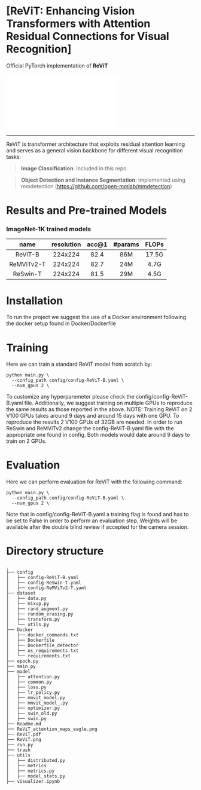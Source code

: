 # [ReViT: Enhancing Vision Transformers with Attention Residual Connections for Visual Recognition]

Official PyTorch implementation of **ReViT**

![Alt text](./ReViT.pdf)

---
ReViT is transformer architecture that exploits residual attention learning and serves as a general vision backbone for different visual recognition tasks:

> **Image Classification**: Included in this repo.

> **Object Detection and Instance Segmentation**: Implemented using mmdetection (https://github.com/open-mmlab/mmdetection)

# Results and Pre-trained Models
### ImageNet-1K trained models

| name | resolution |acc@1 | #params | FLOPs |
|:---:|:---:|:---:|:---:| :---:|
| ReViT-B | 224x224 | 82.4 | 86M | 17.5G |
| ReMViTv2-T | 224x224 | 82.7 | 24M | 4.7G | 
| ReSwin-T | 224x224 | 81.5 | 29M | 4.5G | 

# Installation

To run the project we suggest the use of a Docker environment following the docker setup found in Docker/Dockerfile

# Training

Here we can train a standard ReViT model from scratch by:
```
python main.py \
  --config_path config/config-ReViT-B.yaml \
  --num_gpus 2 \
```
To customize any hyperparemeter please check the config/config-ReViT-B.yaml file. Additionally, we suggest training on multiple GPUs to reproduce the same results as those reported in the above.
NOTE: Training ReViT on 2 V100 GPUs takes around 9 days and around 15 days with one GPU. To reproduce the results 2 V100 GPUs of 32GB are needed.
In order to run ReSwin and ReMViTv2 change the config-ReViT-B.yaml file with the appropriate one found in config. Both models would date around 9 days to train on 2 GPUs.

# Evaluation

Here we can perform evaluation for ReViT with the following command:
```
python main.py \
  --config_path config/config-ReViT-B.yaml \
  --num_gpus 2 \
```
Note that in config/config-ReViT-B.yaml a training flag is found and has to be set to False in order to perform an evaluation step. Weights will be available after the double blind review if accepted for the camera session.

# Directory structure
```
.
├── config
│   ├── config-ReViT-B.yaml
│   ├── config-ReSwin-T.yaml
│   ├── config-ReMViTv2-T.yaml
├── dataset
│   ├── data.py
│   ├── mixup.py
│   ├── rand_augment.py
│   ├── random_erasing.py
│   ├── transform.py
│   └── utils.py
├── Docker
│   ├── docker_commands.txt
│   ├── Dockerfile
│   ├── Dockerfile_detector
│   ├── os_requirements.txt
│   └── requirements.txt
├── epoch.py
├── main.py
├── model
│   ├── attention.py
│   ├── common.py
│   ├── loss.py
│   ├── lr_policy.py
│   ├── mmvit_model.py
│   ├── mmvit_model_.py
│   ├── optimizer.py
│   ├── swin_old.py
│   ├── swin.py
├── Readme.md
├── ReViT_attention_maps_eagle.png
├── ReViT.pdf
├── ReViT.png
├── run.py
├── trash
├── utils
│   ├── distributed.py
│   ├── metrics
│   ├── metrics.py
│   ├── model_stats.py
├── visualizer.ipynb
```


